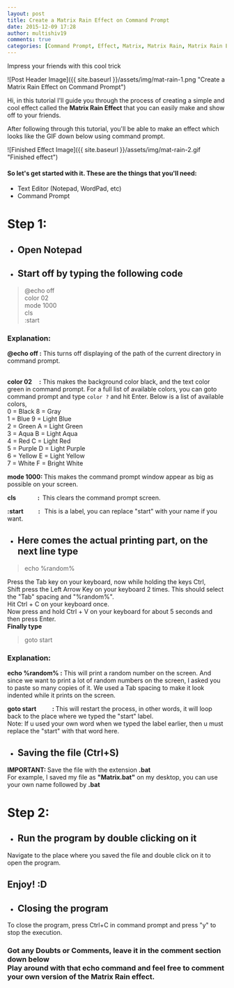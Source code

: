 ```yaml
---
layout: post
title: Create a Matrix Rain Effect on Command Prompt
date: 2015-12-09 17:28
author: multishiv19
comments: true
categories: [Command Prompt, Effect, Matrix, Matrix Rain, Matrix Rain Effect, Rain, Tricks, Tricks, Windows]
---
```


Impress your friends with this cool trick

![Post Header Image]({{ site.baseurl }}/assets/img/mat-rain-1.png "Create a Matrix Rain Effect on Command Prompt")
<p>Hi, in this tutorial I'll guide you through the process of creating a simple and cool effect called the <strong>Matrix Rain Effect</strong> that you can easily make and show off to your friends.</p><p>After following through this tutorial, you'll be able to make an effect which looks like the GIF down below using command prompt.</p>
![Finished Effect Image]({{ site.baseurl }}/assets/img/mat-rain-2.gif "Finished effect")
<h4>So let's get started with it. These are the things that you'll need:</h4><ul><li>Text Editor (Notepad, WordPad, etc)</li><li>Command Prompt</li></ul><h1>Step 1:</h1><ul><li><h2>Open Notepad</h2></li><li><h2>Start off by typing the following code</h2></li></ul><blockquote><p>@echo off <br />color 02 <br />mode 1000 <br />cls <br />:start</p></blockquote><h3>Explanation:</h3><p><strong>@echo off :</strong> This turns off displaying of the path of the current directory in command prompt.</p><p><br /><strong>color 02     :</strong> This makes the background color black, and the text color green in command prompt. For a full list of available colors, you can goto command prompt and type <code>color ?</code> and hit Enter. Below is a list of available colors,<br />0 = Black 8 = Gray<br />1 = Blue 9 = Light Blue <br />2 = Green A = Light Green<br />3 = Aqua B = Light Aqua<br />4 = Red C = Light Red<br />5 = Purple D = Light Purple<br />6 = Yellow E = Light Yellow<br />7 = White F = Bright White</p><p><strong>mode 1000: </strong>This makes the command prompt window appear as big as possible on your screen.</p><p><strong>cls               :  </strong>This clears the command prompt screen.</p><p><strong>:start         </strong> <strong>:   </strong>This is a label, you can replace "start" with your name if you want.</p><ul><li><h2>Here comes the actual printing part, on the next line type</h2></li></ul><blockquote><p>echo %random%</p></blockquote><p>Press the Tab key on your keyboard, now while holding the keys Ctrl, Shift press the Left Arrow Key on your keyboard 2 times. This should select the "Tab" spacing and "%random%". <br />Hit Ctrl + C on your keyboard once.<br />Now press and hold Ctrl + V on your keyboard for about 5 seconds and then press Enter.<br /><strong>Finally type</strong></p><blockquote><p>goto start</p></blockquote><h3>Explanation:</h3><p><strong>echo %random% :</strong> This will print a random number on the screen. And since we want to print a lot of random numbers on the screen, I asked you to paste so many copies of it. We used a Tab spacing to make it look indented while it prints on the screen.</p><p><strong>goto start           : </strong>This will restart the process, in other words, it will loop back to the place where we typed the "start" label.<br />Note: If u used your own word when we typed the label earlier, then u must replace the "start" with that word here.</p><ul><li><h2>Saving the file (Ctrl+S)</h2></li></ul><p><strong>IMPORTANT: </strong>Save the file with the extension <strong>.bat </strong><br />For example, I saved my file as <strong>"Matrix.bat"</strong> on my desktop, you can use your own name followed by <strong>.bat</strong></p><h1>Step 2:</h1><ul><li><h2>Run the program by double clicking on it</h2></li></ul><p>Navigate to the place where you saved the file and double click on it to open the program.</p><h2>Enjoy! :D</h2><ul><li><h2>Closing the program</h2></li></ul><p>To close the program, press Ctrl+C in command prompt and press "y" to stop the execution.</p><h3>Got any Doubts or Comments, leave it in the comment section down below<br />Play around with that echo command and feel free to comment your own version of the Matrix Rain effect.</h3>
